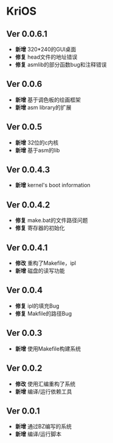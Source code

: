 # KriOS

## Ver 0.0.6.1

* **新增** 320*240的GUI桌面
* **修复** head文件的地址错误
* **修复** asmlib的部分函数bug和注释错误

## Ver 0.0.6

* **新增** 基于调色板的绘画框架
* **新增** asm library的扩展

## Ver 0.0.5

* **新增** 32位的c内核
* **新增** 基于asm的lib

## Ver 0.0.4.3

* **新增** kernel's boot information

## Ver 0.0.4.2

* **修复** make.bat的文件路径问题
* **修复** 寄存器的初始化

## Ver 0.0.4.1

* **修改** 重构了Makefile，ipl
* **新增** 磁盘的读写功能

## Ver 0.0.4

* **修复** ipl的填充Bug
* **修复** Makfile的路径Bug

## Ver 0.0.3

* **新增** 使用Makefile构建系统

## Ver 0.0.2

* **修改** 使用汇编重构了系统
* **新增** 编译/运行依赖工具

## Ver 0.0.1

* **新增** 通过BZ编写的系统
* **新增** 编译/运行脚本
